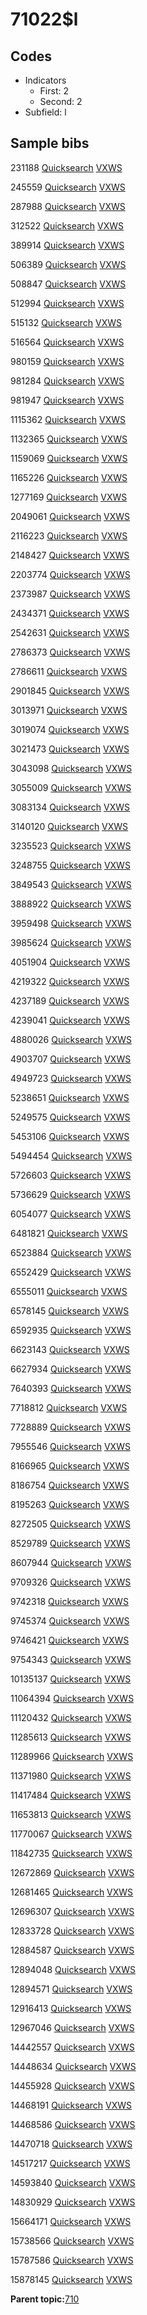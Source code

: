 # 71022$l

## Codes

-   Indicators
    -   First: 2
    -   Second: 2
-   Subfield: l

## Sample bibs

231188 [Quicksearch](https://search.library.yale.edu/catalog/231188) [VXWS](http://prodorbis.library.yale.edu:7014/vxws/GetHoldingsService?bibId=231188)

245559 [Quicksearch](https://search.library.yale.edu/catalog/245559) [VXWS](http://prodorbis.library.yale.edu:7014/vxws/GetHoldingsService?bibId=245559)

287988 [Quicksearch](https://search.library.yale.edu/catalog/287988) [VXWS](http://prodorbis.library.yale.edu:7014/vxws/GetHoldingsService?bibId=287988)

312522 [Quicksearch](https://search.library.yale.edu/catalog/312522) [VXWS](http://prodorbis.library.yale.edu:7014/vxws/GetHoldingsService?bibId=312522)

389914 [Quicksearch](https://search.library.yale.edu/catalog/389914) [VXWS](http://prodorbis.library.yale.edu:7014/vxws/GetHoldingsService?bibId=389914)

506389 [Quicksearch](https://search.library.yale.edu/catalog/506389) [VXWS](http://prodorbis.library.yale.edu:7014/vxws/GetHoldingsService?bibId=506389)

508847 [Quicksearch](https://search.library.yale.edu/catalog/508847) [VXWS](http://prodorbis.library.yale.edu:7014/vxws/GetHoldingsService?bibId=508847)

512994 [Quicksearch](https://search.library.yale.edu/catalog/512994) [VXWS](http://prodorbis.library.yale.edu:7014/vxws/GetHoldingsService?bibId=512994)

515132 [Quicksearch](https://search.library.yale.edu/catalog/515132) [VXWS](http://prodorbis.library.yale.edu:7014/vxws/GetHoldingsService?bibId=515132)

516564 [Quicksearch](https://search.library.yale.edu/catalog/516564) [VXWS](http://prodorbis.library.yale.edu:7014/vxws/GetHoldingsService?bibId=516564)

980159 [Quicksearch](https://search.library.yale.edu/catalog/980159) [VXWS](http://prodorbis.library.yale.edu:7014/vxws/GetHoldingsService?bibId=980159)

981284 [Quicksearch](https://search.library.yale.edu/catalog/981284) [VXWS](http://prodorbis.library.yale.edu:7014/vxws/GetHoldingsService?bibId=981284)

981947 [Quicksearch](https://search.library.yale.edu/catalog/981947) [VXWS](http://prodorbis.library.yale.edu:7014/vxws/GetHoldingsService?bibId=981947)

1115362 [Quicksearch](https://search.library.yale.edu/catalog/1115362) [VXWS](http://prodorbis.library.yale.edu:7014/vxws/GetHoldingsService?bibId=1115362)

1132365 [Quicksearch](https://search.library.yale.edu/catalog/1132365) [VXWS](http://prodorbis.library.yale.edu:7014/vxws/GetHoldingsService?bibId=1132365)

1159069 [Quicksearch](https://search.library.yale.edu/catalog/1159069) [VXWS](http://prodorbis.library.yale.edu:7014/vxws/GetHoldingsService?bibId=1159069)

1165226 [Quicksearch](https://search.library.yale.edu/catalog/1165226) [VXWS](http://prodorbis.library.yale.edu:7014/vxws/GetHoldingsService?bibId=1165226)

1277169 [Quicksearch](https://search.library.yale.edu/catalog/1277169) [VXWS](http://prodorbis.library.yale.edu:7014/vxws/GetHoldingsService?bibId=1277169)

2049061 [Quicksearch](https://search.library.yale.edu/catalog/2049061) [VXWS](http://prodorbis.library.yale.edu:7014/vxws/GetHoldingsService?bibId=2049061)

2116223 [Quicksearch](https://search.library.yale.edu/catalog/2116223) [VXWS](http://prodorbis.library.yale.edu:7014/vxws/GetHoldingsService?bibId=2116223)

2148427 [Quicksearch](https://search.library.yale.edu/catalog/2148427) [VXWS](http://prodorbis.library.yale.edu:7014/vxws/GetHoldingsService?bibId=2148427)

2203774 [Quicksearch](https://search.library.yale.edu/catalog/2203774) [VXWS](http://prodorbis.library.yale.edu:7014/vxws/GetHoldingsService?bibId=2203774)

2373987 [Quicksearch](https://search.library.yale.edu/catalog/2373987) [VXWS](http://prodorbis.library.yale.edu:7014/vxws/GetHoldingsService?bibId=2373987)

2434371 [Quicksearch](https://search.library.yale.edu/catalog/2434371) [VXWS](http://prodorbis.library.yale.edu:7014/vxws/GetHoldingsService?bibId=2434371)

2542631 [Quicksearch](https://search.library.yale.edu/catalog/2542631) [VXWS](http://prodorbis.library.yale.edu:7014/vxws/GetHoldingsService?bibId=2542631)

2786373 [Quicksearch](https://search.library.yale.edu/catalog/2786373) [VXWS](http://prodorbis.library.yale.edu:7014/vxws/GetHoldingsService?bibId=2786373)

2786611 [Quicksearch](https://search.library.yale.edu/catalog/2786611) [VXWS](http://prodorbis.library.yale.edu:7014/vxws/GetHoldingsService?bibId=2786611)

2901845 [Quicksearch](https://search.library.yale.edu/catalog/2901845) [VXWS](http://prodorbis.library.yale.edu:7014/vxws/GetHoldingsService?bibId=2901845)

3013971 [Quicksearch](https://search.library.yale.edu/catalog/3013971) [VXWS](http://prodorbis.library.yale.edu:7014/vxws/GetHoldingsService?bibId=3013971)

3019074 [Quicksearch](https://search.library.yale.edu/catalog/3019074) [VXWS](http://prodorbis.library.yale.edu:7014/vxws/GetHoldingsService?bibId=3019074)

3021473 [Quicksearch](https://search.library.yale.edu/catalog/3021473) [VXWS](http://prodorbis.library.yale.edu:7014/vxws/GetHoldingsService?bibId=3021473)

3043098 [Quicksearch](https://search.library.yale.edu/catalog/3043098) [VXWS](http://prodorbis.library.yale.edu:7014/vxws/GetHoldingsService?bibId=3043098)

3055009 [Quicksearch](https://search.library.yale.edu/catalog/3055009) [VXWS](http://prodorbis.library.yale.edu:7014/vxws/GetHoldingsService?bibId=3055009)

3083134 [Quicksearch](https://search.library.yale.edu/catalog/3083134) [VXWS](http://prodorbis.library.yale.edu:7014/vxws/GetHoldingsService?bibId=3083134)

3140120 [Quicksearch](https://search.library.yale.edu/catalog/3140120) [VXWS](http://prodorbis.library.yale.edu:7014/vxws/GetHoldingsService?bibId=3140120)

3235523 [Quicksearch](https://search.library.yale.edu/catalog/3235523) [VXWS](http://prodorbis.library.yale.edu:7014/vxws/GetHoldingsService?bibId=3235523)

3248755 [Quicksearch](https://search.library.yale.edu/catalog/3248755) [VXWS](http://prodorbis.library.yale.edu:7014/vxws/GetHoldingsService?bibId=3248755)

3849543 [Quicksearch](https://search.library.yale.edu/catalog/3849543) [VXWS](http://prodorbis.library.yale.edu:7014/vxws/GetHoldingsService?bibId=3849543)

3888922 [Quicksearch](https://search.library.yale.edu/catalog/3888922) [VXWS](http://prodorbis.library.yale.edu:7014/vxws/GetHoldingsService?bibId=3888922)

3959498 [Quicksearch](https://search.library.yale.edu/catalog/3959498) [VXWS](http://prodorbis.library.yale.edu:7014/vxws/GetHoldingsService?bibId=3959498)

3985624 [Quicksearch](https://search.library.yale.edu/catalog/3985624) [VXWS](http://prodorbis.library.yale.edu:7014/vxws/GetHoldingsService?bibId=3985624)

4051904 [Quicksearch](https://search.library.yale.edu/catalog/4051904) [VXWS](http://prodorbis.library.yale.edu:7014/vxws/GetHoldingsService?bibId=4051904)

4219322 [Quicksearch](https://search.library.yale.edu/catalog/4219322) [VXWS](http://prodorbis.library.yale.edu:7014/vxws/GetHoldingsService?bibId=4219322)

4237189 [Quicksearch](https://search.library.yale.edu/catalog/4237189) [VXWS](http://prodorbis.library.yale.edu:7014/vxws/GetHoldingsService?bibId=4237189)

4239041 [Quicksearch](https://search.library.yale.edu/catalog/4239041) [VXWS](http://prodorbis.library.yale.edu:7014/vxws/GetHoldingsService?bibId=4239041)

4880026 [Quicksearch](https://search.library.yale.edu/catalog/4880026) [VXWS](http://prodorbis.library.yale.edu:7014/vxws/GetHoldingsService?bibId=4880026)

4903707 [Quicksearch](https://search.library.yale.edu/catalog/4903707) [VXWS](http://prodorbis.library.yale.edu:7014/vxws/GetHoldingsService?bibId=4903707)

4949723 [Quicksearch](https://search.library.yale.edu/catalog/4949723) [VXWS](http://prodorbis.library.yale.edu:7014/vxws/GetHoldingsService?bibId=4949723)

5238651 [Quicksearch](https://search.library.yale.edu/catalog/5238651) [VXWS](http://prodorbis.library.yale.edu:7014/vxws/GetHoldingsService?bibId=5238651)

5249575 [Quicksearch](https://search.library.yale.edu/catalog/5249575) [VXWS](http://prodorbis.library.yale.edu:7014/vxws/GetHoldingsService?bibId=5249575)

5453106 [Quicksearch](https://search.library.yale.edu/catalog/5453106) [VXWS](http://prodorbis.library.yale.edu:7014/vxws/GetHoldingsService?bibId=5453106)

5494454 [Quicksearch](https://search.library.yale.edu/catalog/5494454) [VXWS](http://prodorbis.library.yale.edu:7014/vxws/GetHoldingsService?bibId=5494454)

5726603 [Quicksearch](https://search.library.yale.edu/catalog/5726603) [VXWS](http://prodorbis.library.yale.edu:7014/vxws/GetHoldingsService?bibId=5726603)

5736629 [Quicksearch](https://search.library.yale.edu/catalog/5736629) [VXWS](http://prodorbis.library.yale.edu:7014/vxws/GetHoldingsService?bibId=5736629)

6054077 [Quicksearch](https://search.library.yale.edu/catalog/6054077) [VXWS](http://prodorbis.library.yale.edu:7014/vxws/GetHoldingsService?bibId=6054077)

6481821 [Quicksearch](https://search.library.yale.edu/catalog/6481821) [VXWS](http://prodorbis.library.yale.edu:7014/vxws/GetHoldingsService?bibId=6481821)

6523884 [Quicksearch](https://search.library.yale.edu/catalog/6523884) [VXWS](http://prodorbis.library.yale.edu:7014/vxws/GetHoldingsService?bibId=6523884)

6552429 [Quicksearch](https://search.library.yale.edu/catalog/6552429) [VXWS](http://prodorbis.library.yale.edu:7014/vxws/GetHoldingsService?bibId=6552429)

6555011 [Quicksearch](https://search.library.yale.edu/catalog/6555011) [VXWS](http://prodorbis.library.yale.edu:7014/vxws/GetHoldingsService?bibId=6555011)

6578145 [Quicksearch](https://search.library.yale.edu/catalog/6578145) [VXWS](http://prodorbis.library.yale.edu:7014/vxws/GetHoldingsService?bibId=6578145)

6592935 [Quicksearch](https://search.library.yale.edu/catalog/6592935) [VXWS](http://prodorbis.library.yale.edu:7014/vxws/GetHoldingsService?bibId=6592935)

6623143 [Quicksearch](https://search.library.yale.edu/catalog/6623143) [VXWS](http://prodorbis.library.yale.edu:7014/vxws/GetHoldingsService?bibId=6623143)

6627934 [Quicksearch](https://search.library.yale.edu/catalog/6627934) [VXWS](http://prodorbis.library.yale.edu:7014/vxws/GetHoldingsService?bibId=6627934)

7640393 [Quicksearch](https://search.library.yale.edu/catalog/7640393) [VXWS](http://prodorbis.library.yale.edu:7014/vxws/GetHoldingsService?bibId=7640393)

7718812 [Quicksearch](https://search.library.yale.edu/catalog/7718812) [VXWS](http://prodorbis.library.yale.edu:7014/vxws/GetHoldingsService?bibId=7718812)

7728889 [Quicksearch](https://search.library.yale.edu/catalog/7728889) [VXWS](http://prodorbis.library.yale.edu:7014/vxws/GetHoldingsService?bibId=7728889)

7955546 [Quicksearch](https://search.library.yale.edu/catalog/7955546) [VXWS](http://prodorbis.library.yale.edu:7014/vxws/GetHoldingsService?bibId=7955546)

8166965 [Quicksearch](https://search.library.yale.edu/catalog/8166965) [VXWS](http://prodorbis.library.yale.edu:7014/vxws/GetHoldingsService?bibId=8166965)

8186754 [Quicksearch](https://search.library.yale.edu/catalog/8186754) [VXWS](http://prodorbis.library.yale.edu:7014/vxws/GetHoldingsService?bibId=8186754)

8195263 [Quicksearch](https://search.library.yale.edu/catalog/8195263) [VXWS](http://prodorbis.library.yale.edu:7014/vxws/GetHoldingsService?bibId=8195263)

8272505 [Quicksearch](https://search.library.yale.edu/catalog/8272505) [VXWS](http://prodorbis.library.yale.edu:7014/vxws/GetHoldingsService?bibId=8272505)

8529789 [Quicksearch](https://search.library.yale.edu/catalog/8529789) [VXWS](http://prodorbis.library.yale.edu:7014/vxws/GetHoldingsService?bibId=8529789)

8607944 [Quicksearch](https://search.library.yale.edu/catalog/8607944) [VXWS](http://prodorbis.library.yale.edu:7014/vxws/GetHoldingsService?bibId=8607944)

9709326 [Quicksearch](https://search.library.yale.edu/catalog/9709326) [VXWS](http://prodorbis.library.yale.edu:7014/vxws/GetHoldingsService?bibId=9709326)

9742318 [Quicksearch](https://search.library.yale.edu/catalog/9742318) [VXWS](http://prodorbis.library.yale.edu:7014/vxws/GetHoldingsService?bibId=9742318)

9745374 [Quicksearch](https://search.library.yale.edu/catalog/9745374) [VXWS](http://prodorbis.library.yale.edu:7014/vxws/GetHoldingsService?bibId=9745374)

9746421 [Quicksearch](https://search.library.yale.edu/catalog/9746421) [VXWS](http://prodorbis.library.yale.edu:7014/vxws/GetHoldingsService?bibId=9746421)

9754343 [Quicksearch](https://search.library.yale.edu/catalog/9754343) [VXWS](http://prodorbis.library.yale.edu:7014/vxws/GetHoldingsService?bibId=9754343)

10135137 [Quicksearch](https://search.library.yale.edu/catalog/10135137) [VXWS](http://prodorbis.library.yale.edu:7014/vxws/GetHoldingsService?bibId=10135137)

11064394 [Quicksearch](https://search.library.yale.edu/catalog/11064394) [VXWS](http://prodorbis.library.yale.edu:7014/vxws/GetHoldingsService?bibId=11064394)

11120432 [Quicksearch](https://search.library.yale.edu/catalog/11120432) [VXWS](http://prodorbis.library.yale.edu:7014/vxws/GetHoldingsService?bibId=11120432)

11285613 [Quicksearch](https://search.library.yale.edu/catalog/11285613) [VXWS](http://prodorbis.library.yale.edu:7014/vxws/GetHoldingsService?bibId=11285613)

11289966 [Quicksearch](https://search.library.yale.edu/catalog/11289966) [VXWS](http://prodorbis.library.yale.edu:7014/vxws/GetHoldingsService?bibId=11289966)

11371980 [Quicksearch](https://search.library.yale.edu/catalog/11371980) [VXWS](http://prodorbis.library.yale.edu:7014/vxws/GetHoldingsService?bibId=11371980)

11417484 [Quicksearch](https://search.library.yale.edu/catalog/11417484) [VXWS](http://prodorbis.library.yale.edu:7014/vxws/GetHoldingsService?bibId=11417484)

11653813 [Quicksearch](https://search.library.yale.edu/catalog/11653813) [VXWS](http://prodorbis.library.yale.edu:7014/vxws/GetHoldingsService?bibId=11653813)

11770067 [Quicksearch](https://search.library.yale.edu/catalog/11770067) [VXWS](http://prodorbis.library.yale.edu:7014/vxws/GetHoldingsService?bibId=11770067)

11842735 [Quicksearch](https://search.library.yale.edu/catalog/11842735) [VXWS](http://prodorbis.library.yale.edu:7014/vxws/GetHoldingsService?bibId=11842735)

12672869 [Quicksearch](https://search.library.yale.edu/catalog/12672869) [VXWS](http://prodorbis.library.yale.edu:7014/vxws/GetHoldingsService?bibId=12672869)

12681465 [Quicksearch](https://search.library.yale.edu/catalog/12681465) [VXWS](http://prodorbis.library.yale.edu:7014/vxws/GetHoldingsService?bibId=12681465)

12696307 [Quicksearch](https://search.library.yale.edu/catalog/12696307) [VXWS](http://prodorbis.library.yale.edu:7014/vxws/GetHoldingsService?bibId=12696307)

12833728 [Quicksearch](https://search.library.yale.edu/catalog/12833728) [VXWS](http://prodorbis.library.yale.edu:7014/vxws/GetHoldingsService?bibId=12833728)

12884587 [Quicksearch](https://search.library.yale.edu/catalog/12884587) [VXWS](http://prodorbis.library.yale.edu:7014/vxws/GetHoldingsService?bibId=12884587)

12894048 [Quicksearch](https://search.library.yale.edu/catalog/12894048) [VXWS](http://prodorbis.library.yale.edu:7014/vxws/GetHoldingsService?bibId=12894048)

12894571 [Quicksearch](https://search.library.yale.edu/catalog/12894571) [VXWS](http://prodorbis.library.yale.edu:7014/vxws/GetHoldingsService?bibId=12894571)

12916413 [Quicksearch](https://search.library.yale.edu/catalog/12916413) [VXWS](http://prodorbis.library.yale.edu:7014/vxws/GetHoldingsService?bibId=12916413)

12967046 [Quicksearch](https://search.library.yale.edu/catalog/12967046) [VXWS](http://prodorbis.library.yale.edu:7014/vxws/GetHoldingsService?bibId=12967046)

14442557 [Quicksearch](https://search.library.yale.edu/catalog/14442557) [VXWS](http://prodorbis.library.yale.edu:7014/vxws/GetHoldingsService?bibId=14442557)

14448634 [Quicksearch](https://search.library.yale.edu/catalog/14448634) [VXWS](http://prodorbis.library.yale.edu:7014/vxws/GetHoldingsService?bibId=14448634)

14455928 [Quicksearch](https://search.library.yale.edu/catalog/14455928) [VXWS](http://prodorbis.library.yale.edu:7014/vxws/GetHoldingsService?bibId=14455928)

14468191 [Quicksearch](https://search.library.yale.edu/catalog/14468191) [VXWS](http://prodorbis.library.yale.edu:7014/vxws/GetHoldingsService?bibId=14468191)

14468586 [Quicksearch](https://search.library.yale.edu/catalog/14468586) [VXWS](http://prodorbis.library.yale.edu:7014/vxws/GetHoldingsService?bibId=14468586)

14470718 [Quicksearch](https://search.library.yale.edu/catalog/14470718) [VXWS](http://prodorbis.library.yale.edu:7014/vxws/GetHoldingsService?bibId=14470718)

14517217 [Quicksearch](https://search.library.yale.edu/catalog/14517217) [VXWS](http://prodorbis.library.yale.edu:7014/vxws/GetHoldingsService?bibId=14517217)

14593840 [Quicksearch](https://search.library.yale.edu/catalog/14593840) [VXWS](http://prodorbis.library.yale.edu:7014/vxws/GetHoldingsService?bibId=14593840)

14830929 [Quicksearch](https://search.library.yale.edu/catalog/14830929) [VXWS](http://prodorbis.library.yale.edu:7014/vxws/GetHoldingsService?bibId=14830929)

15664171 [Quicksearch](https://search.library.yale.edu/catalog/15664171) [VXWS](http://prodorbis.library.yale.edu:7014/vxws/GetHoldingsService?bibId=15664171)

15738566 [Quicksearch](https://search.library.yale.edu/catalog/15738566) [VXWS](http://prodorbis.library.yale.edu:7014/vxws/GetHoldingsService?bibId=15738566)

15787586 [Quicksearch](https://search.library.yale.edu/catalog/15787586) [VXWS](http://prodorbis.library.yale.edu:7014/vxws/GetHoldingsService?bibId=15787586)

15878145 [Quicksearch](https://search.library.yale.edu/catalog/15878145) [VXWS](http://prodorbis.library.yale.edu:7014/vxws/GetHoldingsService?bibId=15878145)

**Parent topic:**[710](../../tags/710/710.md)

